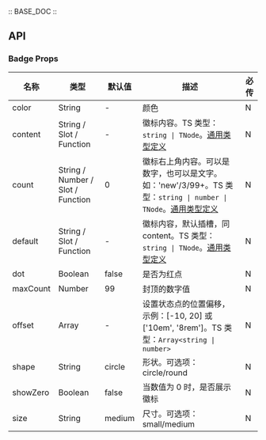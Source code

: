 :: BASE_DOC ::

## API

### Badge Props

名称 | 类型 | 默认值 | 描述 | 必传
-- | -- | -- | -- | --
color | String | - | 颜色 | N
content | String / Slot / Function | - | 徽标内容。TS 类型：`string \| TNode`。[通用类型定义](https://github.com/Tencent/tdesign-vue/blob/develop/src/common.ts) | N
count | String / Number / Slot / Function | 0 | 徽标右上角内容。可以是数字，也可以是文字。如：'new'/3/99+。TS 类型：`string \| number \| TNode`。[通用类型定义](https://github.com/Tencent/tdesign-vue/blob/develop/src/common.ts) | N
default | String / Slot / Function | - | 徽标内容，默认插槽，同 content。TS 类型：`string \| TNode`。[通用类型定义](https://github.com/Tencent/tdesign-vue/blob/develop/src/common.ts) | N
dot | Boolean | false | 是否为红点 | N
maxCount | Number | 99 | 封顶的数字值 | N
offset | Array | - | 设置状态点的位置偏移，示例：[-10, 20] 或 ['10em', '8rem']。TS 类型：`Array<string \| number>` | N
shape | String | circle | 形状。可选项：circle/round | N
showZero | Boolean | false | 当数值为 0 时，是否展示徽标 | N
size | String | medium | 尺寸。可选项：small/medium | N
